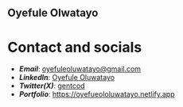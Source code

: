 ## Oyefule Olwatayo

# Contact and socials

- **_Email_**: [oyefuleoluwatayo@gmail.com]("mailto:oyefuleoluwatayo@gmail.com")
- **_LinkedIn_**: [Oyefule Oluwatayo]("https://linkedin.com/in/oyefule-oluwatayo")
- **_Twitter(X)_**: [gentcod]("https://x.com/gentcod")
- **_Portfolio_**: https://oyefueololuwatayo.netlify.app
